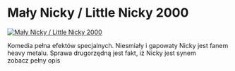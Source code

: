 Mały Nicky / Little Nicky 2000 
=============
[![Mały Nicky / Little Nicky 2000 ](http://vidos.pl/images/player.gif)](http://vidos.pl/maly-nicky-little-nicky-2000)

 Komedia pełna efektów specjalnych. Niesmiały i gapowaty Nicky jest fanem heavy metalu. Sprawa drugorzędną jest fakt, iż Nicky jest synem zobacz pełny opis
